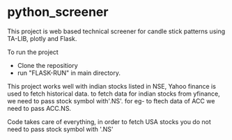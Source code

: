 # python_screener
This project is web based technical screener for candle stick patterns using TA-LIB, plotly and Flask.

To run the project
- Clone the repositiory
- run "FLASK-RUN" in main directory.

This project works well with indian stocks listed in NSE, Yahoo finance is used to fetch historical data.
to fetch data for indian stocks from yfinance, we need to pass stock symbol with'.NS'.
for eg- to ftech data of ACC we need to pass ACC.NS.

Code takes care of everything, in order to fetch USA stocks you do not need to pass stock symbol with '.NS'
